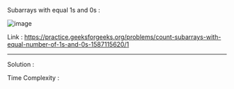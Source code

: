 Subarrays with equal 1s and 0s :

![image](https://user-images.githubusercontent.com/23376002/180376837-418f47ff-93ba-46ce-999e-b2e8262c3f29.png)


Link : https://practice.geeksforgeeks.org/problems/count-subarrays-with-equal-number-of-1s-and-0s-1587115620/1


-----------------------------------------------------------------------------------------------------------------------------------------------------


Solution :

Time Complexity :


